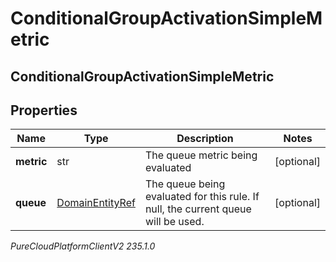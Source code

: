 # ConditionalGroupActivationSimpleMetric

## ConditionalGroupActivationSimpleMetric

## Properties

|Name | Type | Description | Notes|
|------------ | ------------- | ------------- | -------------|
| **metric** | str | The queue metric being evaluated | [optional] |
| **queue** | [DomainEntityRef](DomainEntityRef) | The queue being evaluated for this rule.  If null, the current queue will be used. | [optional] |



_PureCloudPlatformClientV2 235.1.0_
